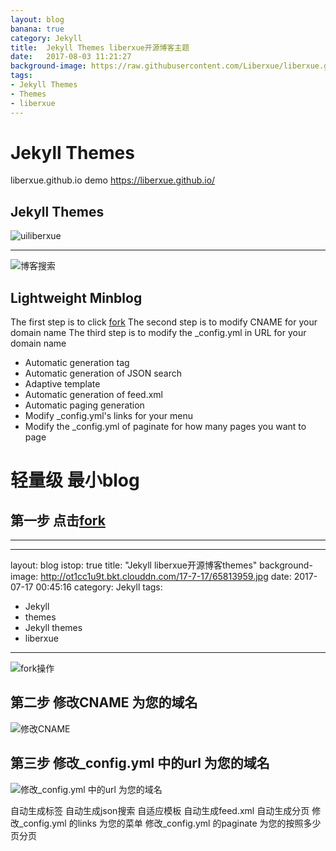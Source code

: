 ```yaml
---
layout: blog
banana: true
category: Jekyll
title:  Jekyll Themes liberxue开源博客主题
date:   2017-08-03 11:21:27
background-image: https://raw.githubusercontent.com/Liberxue/liberxue.github.io/master/thumbnails/ui.jpg
tags:
- Jekyll Themes
- Themes
- liberxue
---
```


# Jekyll Themes
 liberxue.github.io 
demo https://liberxue.github.io/

Jekyll Themes
----------

![uiliberxue][1]

  [1]: https://raw.githubusercontent.com/Liberxue/liberxue.github.io/master/thumbnails/ui.jpg
 
 ----------
![博客搜索][2]

  [2]: https://raw.githubusercontent.com/Liberxue/liberxue.github.io/master/thumbnails/01.gif
  
## Lightweight Minblog

 The first step is to click [fork][6]
 The second step is to modify CNAME for your domain name
 The third step is to modify the _config.yml in URL for your domain name

- Automatic generation tag
- Automatic generation of JSON search
- Adaptive template
- Automatic generation of feed.xml
- Automatic paging generation
- Modify _config.yml's links for your menu
- Modify the _config.yml of paginate for how many pages you want to page


# 轻量级 最小blog 
## 第一步 点击[fork][6]
 
 [6]: https://github.com/Liberxue/liberxue.github.io#fork-destination-box
 
----
---
layout: blog
istop: true
title: "Jekyll liberxue开源博客themes"
background-image: http://ot1cc1u9t.bkt.clouddn.com/17-7-17/65813959.jpg
date:  2017-07-17 00:45:16
category: Jekyll
tags:
- Jekyll
- themes
- Jekyll themes
- liberxue
---

![fork操作][3]

  [3]: https://raw.githubusercontent.com/Liberxue/liberxue.github.io/master/thumbnails/02.gif
  

## 第二步 修改CNAME 为您的域名

![修改CNAME][4]

  [4]: https://raw.githubusercontent.com/Liberxue/liberxue.github.io/master/thumbnails/04.gif
  


## 第三步 修改_config.yml 中的url 为您的域名

![修改_config.yml 中的url 为您的域名][5]

  [5]: https://raw.githubusercontent.com/Liberxue/liberxue.github.io/master/thumbnails/04.gif
  

自动生成标签
自动生成json搜索
自适应模板
自动生成feed.xml
自动生成分页
修改_config.yml 的links 为您的菜单
修改_config.yml  的paginate 为您的按照多少页分页


